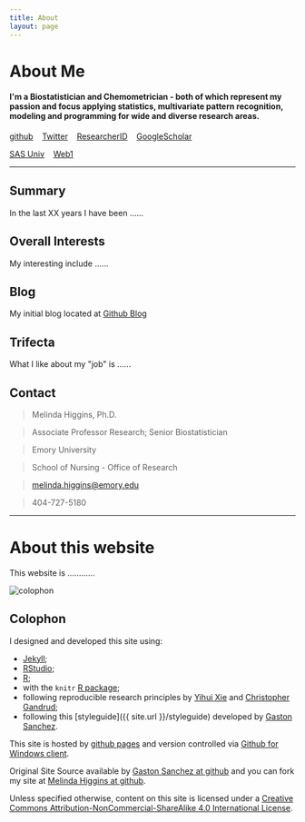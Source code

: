 ```yaml
---
title: About
layout: page
---
```


# About Me

#### I'm a Biostatistician and Chemometrician - both of which represent my passion and focus applying statistics, multivariate pattern recognition, modeling and programming for wide and diverse research areas.

<a class="graybutton" href="https://github.com/melindahiggins2000" target="_blank">github</a>
&nbsp;&nbsp;
<a class="graybutton" href="https://twitter.com/mhiggins2000/" target="_blank">Twitter</a>
&nbsp;&nbsp;
<a class="graybutton" href="http://www.researcherid.com/rid/B-6459-2013" target="_blank">ResearcherID</a>
&nbsp;&nbsp;
<a class="graybutton" href="https://scholar.google.com/citations?user=-4aU-VkAAAAJ&hl=en" target="_blank">GoogleScholar</a>
&nbsp;&nbsp;


<a class="graybutton" href="https://melindahiggins2000.github.io/sasuniv2/" target="_blank">SAS Univ</a>
&nbsp;&nbsp;
<a class="graybutton" href="https://melindahiggins2000.github.io/" target="_blank">Web1</a>

<hr/>


## Summary

In the last XX years I have been ......


## Overall Interests

My interesting include ......




## Blog

My initial blog located at <a href="https://melindahiggins2000.github.io/blog/"> Github Blog </a>


## Trifecta

What I like about my "job" is ......




## Contact

> Melinda Higgins, Ph.D.

> Associate Professor Research; Senior Biostatistician

> Emory University

> School of Nursing - Office of Research

> <a href="mailto:melinda.higgins@emory.edu">melinda.higgins@emory.edu</a>

> 404-727-5180



<hr>

# About this website

This website is ............

<p>
<img class="centered" src="https://melindahiggins2000.github.io/web2//images/website/trees.jpg" alt="colophon"/> 
</p>

## Colophon

I designed and developed this site using: 

* [Jekyll](https://github.com/mojombo/jekyll); 
* [RStudio](http://www.rstudio.com);
* [R](http://cran.r-project.org/); 
* with the `knitr` [R package](http://cran.r-project.org/web/packages/knitr/index.html);
* following reproducible research principles by [Yihui Xie](http://yihui.name/) and [Christopher Gandrud](http://christophergandrud.github.io/RepResR-RStudio/);
* following this [styleguide]({{ site.url }}/styleguide) developed by [Gaston Sanchez](http://gastonsanchez.com/). 
 
This site is hosted by [github pages](https://pages.github.com) and version controlled via [Github for Windows client](https://windows.github.com/). 

Original Site Source available by [Gaston Sanchez at github](https://github.com/gastonstat/gastonstat.github.io) and you can fork my site at [Melinda Higgins at github](https://github.com/melindahiggins2000/web2). 

Unless specified otherwise, content on this site is licensed under a 
[Creative Commons Attribution-NonCommercial-ShareAlike 4.0 International License](http://creativecommons.org/licenses/by-nc-sa/4.0/).


